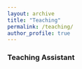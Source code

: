 ```yaml
---
layout: archive
title: "Teaching"
permalink: /teaching/
author_profile: true
---
```



<!-- ### Instructor

- STAT 695: Linear Algebra and Multivariable Calculus Review _(Fall 2020)_
-->

### Teaching Assistant


<!-- - STAT 285: Introductory Statistics for Business _(Fall 2019)_
- FSRM 591: Algorithm Trading & Portfolio Management _(Fall 2018)_
- STAT 590: Design of Experiments _(Fall 2018)_
- STAT 401: Basic Statistics for Research _(Fall 2016, Spring 2017)_
- STAT 211: Statistics I _(Fall 2016, Spring 2017)_
-->


<!-- 
{% include base_path %}

{% for post in site.teaching reversed %}
  {% include archive-single.html %}
{% endfor %}
 -->